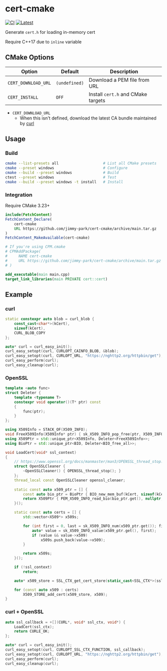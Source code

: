 # cert-cmake

[![CI](https://github.com/jimmy-park/cert-cmake/actions/workflows/ci.yaml/badge.svg)](https://github.com/jimmy-park/cert-cmake/actions/workflows/ci.yaml)
[![Latest](https://github.com/jimmy-park/cert-cmake/actions/workflows/latest.yaml/badge.svg)](https://github.com/jimmy-park/cert-cmake/actions/workflows/latest.yaml)

Generate `cert.h` for loading in-memory cert

Require C++17 due to `inline` variable

## CMake Options

| Option              | Default       | Description                        |
| ------------------- | ------------- | ---------------------------------- |
| `CERT_DOWNLOAD_URL` | `(undefined)` | Download a PEM file from URL       |
| `CERT_INSTALL`      | `OFF`         | Install `cert.h` and CMake targets |

- `CERT_DOWNLOAD_URL`
  - When this isn't defined, download the latest CA bundle maintained by [curl](https://curl.se/docs/caextract.html)

## Usage

### Build

```sh
cmake --list-presets all                    # List all CMake presets
cmake --preset windows                      # Configure
cmake --build --preset windows              # Build
ctest --preset windows                      # Test
cmake --build --preset windows -t install   # Install
```

### Integration

Require CMake 3.23+

```CMake
include(FetchContent)
FetchContent_Declare(
    cert-cmake
    URL https://github.com/jimmy-park/cert-cmake/archive/main.tar.gz
)
FetchContent_MakeAvailable(cert-cmake)

# If you're using CPM.cmake
# CPMAddPackage(
#     NAME cert-cmake
#     URL https://github.com/jimmy-park/cert-cmake/archive/main.tar.gz
# )

add_executable(main main.cpp)
target_link_libraries(main PRIVATE cert::cert)
```

## Example

### curl

```cpp
static constexpr auto blob = curl_blob {
    const_cast<char*>(kCert),
    sizeof(kCert),
    CURL_BLOB_COPY
};

auto* curl = curl_easy_init();
curl_easy_setopt(curl, CURLOPT_CAINFO_BLOB, &blob);
curl_easy_setopt(curl, CURLOPT_URL, "https://nghttp2.org/httpbin/get");
curl_easy_perform(curl);
curl_easy_cleanup(curl);
```

### OpenSSL

```cpp
template <auto func>
struct Deleter {
    template <typename T>
    constexpr void operator()(T* ptr) const
    {
        func(ptr);
    }
};

using X509Info = STACK_OF(X509_INFO);
void FreeX509Info(X509Info* ptr) { sk_X509_INFO_pop_free(ptr, X509_INFO_free); }
using X509Ptr = std::unique_ptr<X509Info, Deleter<FreeX509Info>>;
using BioPtr = std::unique_ptr<BIO, Deleter<BIO_free_all>>;

void LoadCert(void* ssl_context)
{
    // https://www.openssl.org/docs/manmaster/man3/OPENSSL_thread_stop.html
    struct OpenSSLCleaner {
        ~OpenSSLCleaner() { OPENSSL_thread_stop(); }
    };
    thread_local const OpenSSLCleaner openssl_clenaer;
    
    static const auto x509_ptr = [] {
        const auto bio_ptr = BioPtr { BIO_new_mem_buf(kCert, sizeof(kCert)) };
        return X509Ptr { PEM_X509_INFO_read_bio(bio_ptr.get(), nullptr, nullptr, nullptr) };
    }();

    static const auto certs = [] {
        std::vector<X509*> x509s;

        for (int first = 0, last = sk_X509_INFO_num(x509_ptr.get()); first < last; ++first) {
            auto* value = sk_X509_INFO_value(x509_ptr.get(), first);
            if (value && value->x509)
                x509s.push_back(value->x509);
        }

        return x509s;
    }();

    if (!ssl_context)
        return;

    auto* x509_store = SSL_CTX_get_cert_store(static_cast<SSL_CTX*>(ssl_context));

    for (const auto x509 : certs)
        X509_STORE_add_cert(x509_store, x509);
}
```

### curl + OpenSSL

```cpp
auto ssl_callback = +[](CURL*, void* ssl_ctx, void*) {
    LoadCert(ssl_ctx);
    return CURLE_OK;
};

auto* curl = curl_easy_init();
curl_easy_setopt(curl, CURLOPT_SSL_CTX_FUNCTION, ssl_callback);
curl_easy_setopt(curl, CURLOPT_URL, "https://nghttp2.org/httpbin/get");
curl_easy_perform(curl);
curl_easy_cleanup(curl);
```
